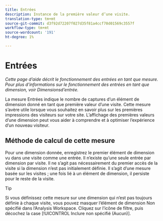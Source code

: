 ```yaml
---
title: Entrées
description: Instance de la première valeur d’une visite.
translation-type: tm+mt
source-git-commit: d3f92d72207f027d35f81a4ccf70d01569c3557f
workflow-type: tm+mt
source-wordcount: '191'
ht-degree: 1%

---
```



# Entrées

*Cette page d’aide décrit le fonctionnement des entrées en tant que mesure. Pour plus d’informations sur le fonctionnement des entrées en tant que dimension, voir Dimensions[](../dimensions/entry-dimensions.md)d’entrée.*

La mesure Entrées indique le nombre de captures d’un élément de dimension donné en tant que première valeur d’une visite. Cette mesure s’avère utile lorsque vous souhaitez en savoir plus sur les premières impressions des visiteurs sur votre site. L’affichage des premières valeurs d’une dimension peut vous aider à comprendre et à optimiser l’expérience d’un nouveau visiteur.

## Méthode de calcul de cette mesure

Pour une dimension donnée, enregistrez le premier élément de dimension vu dans une visite comme une entrée. Il n’existe qu’une seule entrée par dimension par visite. Il ne s’agit pas nécessairement du premier accès de la visite si la dimension n’est pas initialement définie. Il s’agit d’une mesure basée sur les visites ; une fois lié à un élément de dimension, il persiste pour le reste de la visite.

>[!TIP]
>
>Si vous définissez cette mesure sur une dimension qui n’est pas toujours définie à chaque visite, vous pouvez masquer l’élément de dimension Non spécifié dans l’Analysis Workspace. Cliquez sur l’icône de filtre, puis décochez la case [!UICONTROL Inclure non spécifié (Aucun)].
